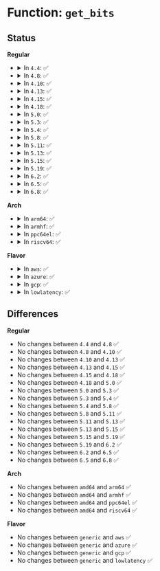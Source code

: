 # Function: <code>get_bits</code>

## Status
<b>Regular</b>
<ul>
<li>
<details>
<summary>In <code>4.4</code>: ✅</summary>

```c
unsigned int get_bits(struct bunzip_data *bd, char bits_wanted);
```

**Collision:** Unique Static

**Inline:** No

**Transformation:** False

**Instances:**

```
In lib/decompress_bunzip2.c (ffffffff81f9bdd3)
Location: lib/decompress_bunzip2.c:115
Inline: False
Direct callers:
  - lib/decompress_bunzip2.c:get_next_block
  - lib/decompress_bunzip2.c:get_next_block
  - lib/decompress_bunzip2.c:get_next_block
  - lib/decompress_bunzip2.c:get_next_block
  - lib/decompress_bunzip2.c:get_next_block
  - lib/decompress_bunzip2.c:get_next_block
  - lib/decompress_bunzip2.c:get_next_block
  - lib/decompress_bunzip2.c:get_next_block
  - lib/decompress_bunzip2.c:get_next_block
  - lib/decompress_bunzip2.c:get_next_block
  - lib/decompress_bunzip2.c:get_next_block
  - lib/decompress_bunzip2.c:get_next_block
  - lib/decompress_bunzip2.c:get_next_block
  - lib/decompress_bunzip2.c:bunzip2
```
**Symbols:**

```
ffffffff81f9bdd3-ffffffff81f9beb2: get_bits (STB_LOCAL)
```
</details>
</li>
<li>
<details>
<summary>In <code>4.8</code>: ✅</summary>

```c
unsigned int get_bits(struct bunzip_data *bd, char bits_wanted);
```

**Collision:** Unique Static

**Inline:** No

**Transformation:** False

**Instances:**

```
In lib/decompress_bunzip2.c (ffffffff81fc712e)
Location: lib/decompress_bunzip2.c:115
Inline: False
Direct callers:
  - lib/decompress_bunzip2.c:bunzip2
  - lib/decompress_bunzip2.c:get_next_block
  - lib/decompress_bunzip2.c:get_next_block
  - lib/decompress_bunzip2.c:get_next_block
  - lib/decompress_bunzip2.c:get_next_block
  - lib/decompress_bunzip2.c:get_next_block
  - lib/decompress_bunzip2.c:get_next_block
  - lib/decompress_bunzip2.c:get_next_block
  - lib/decompress_bunzip2.c:get_next_block
  - lib/decompress_bunzip2.c:get_next_block
  - lib/decompress_bunzip2.c:get_next_block
  - lib/decompress_bunzip2.c:get_next_block
  - lib/decompress_bunzip2.c:get_next_block
  - lib/decompress_bunzip2.c:get_next_block
```
**Symbols:**

```
ffffffff81fc712e-ffffffff81fc720d: get_bits (STB_LOCAL)
```
</details>
</li>
<li>
<details>
<summary>In <code>4.10</code>: ✅</summary>

```c
unsigned int get_bits(struct bunzip_data *bd, char bits_wanted);
```

**Collision:** Unique Static

**Inline:** No

**Transformation:** False

**Instances:**

```
In lib/decompress_bunzip2.c (ffffffff82004087)
Location: lib/decompress_bunzip2.c:115
Inline: False
Direct callers:
  - lib/decompress_bunzip2.c:bunzip2
  - lib/decompress_bunzip2.c:get_next_block
  - lib/decompress_bunzip2.c:get_next_block
  - lib/decompress_bunzip2.c:get_next_block
  - lib/decompress_bunzip2.c:get_next_block
  - lib/decompress_bunzip2.c:get_next_block
  - lib/decompress_bunzip2.c:get_next_block
  - lib/decompress_bunzip2.c:get_next_block
  - lib/decompress_bunzip2.c:get_next_block
  - lib/decompress_bunzip2.c:get_next_block
  - lib/decompress_bunzip2.c:get_next_block
  - lib/decompress_bunzip2.c:get_next_block
  - lib/decompress_bunzip2.c:get_next_block
  - lib/decompress_bunzip2.c:get_next_block
```
**Symbols:**

```
ffffffff82004087-ffffffff82004166: get_bits (STB_LOCAL)
```
</details>
</li>
<li>
<details>
<summary>In <code>4.13</code>: ✅</summary>

```c
unsigned int get_bits(struct bunzip_data *bd, char bits_wanted);
```

**Collision:** Unique Static

**Inline:** No

**Transformation:** False

**Instances:**

```
In lib/decompress_bunzip2.c (ffffffff8210f215)
Location: lib/decompress_bunzip2.c:115
Inline: False
Direct callers:
  - lib/decompress_bunzip2.c:bunzip2
  - lib/decompress_bunzip2.c:get_next_block
  - lib/decompress_bunzip2.c:get_next_block
  - lib/decompress_bunzip2.c:get_next_block
  - lib/decompress_bunzip2.c:get_next_block
  - lib/decompress_bunzip2.c:get_next_block
  - lib/decompress_bunzip2.c:get_next_block
  - lib/decompress_bunzip2.c:get_next_block
  - lib/decompress_bunzip2.c:get_next_block
  - lib/decompress_bunzip2.c:get_next_block
  - lib/decompress_bunzip2.c:get_next_block
  - lib/decompress_bunzip2.c:get_next_block
  - lib/decompress_bunzip2.c:get_next_block
  - lib/decompress_bunzip2.c:get_next_block
```
**Symbols:**

```
ffffffff8210f215-ffffffff8210f2f3: get_bits (STB_LOCAL)
```
</details>
</li>
<li>
<details>
<summary>In <code>4.15</code>: ✅</summary>

```c
unsigned int get_bits(struct bunzip_data *bd, char bits_wanted);
```

**Collision:** Unique Static

**Inline:** No

**Transformation:** False

**Instances:**

```
In lib/decompress_bunzip2.c (ffffffff82719606)
Location: lib/decompress_bunzip2.c:115
Inline: False
Direct callers:
  - lib/decompress_bunzip2.c:bunzip2
  - lib/decompress_bunzip2.c:get_next_block
  - lib/decompress_bunzip2.c:get_next_block
  - lib/decompress_bunzip2.c:get_next_block
  - lib/decompress_bunzip2.c:get_next_block
  - lib/decompress_bunzip2.c:get_next_block
  - lib/decompress_bunzip2.c:get_next_block
  - lib/decompress_bunzip2.c:get_next_block
  - lib/decompress_bunzip2.c:get_next_block
  - lib/decompress_bunzip2.c:get_next_block
  - lib/decompress_bunzip2.c:get_next_block
  - lib/decompress_bunzip2.c:get_next_block
  - lib/decompress_bunzip2.c:get_next_block
  - lib/decompress_bunzip2.c:get_next_block
```
**Symbols:**

```
ffffffff82719606-ffffffff827196e7: get_bits (STB_LOCAL)
```
</details>
</li>
<li>
<details>
<summary>In <code>4.18</code>: ✅</summary>

```c
unsigned int get_bits(struct bunzip_data *bd, char bits_wanted);
```

**Collision:** Unique Static

**Inline:** No

**Transformation:** False

**Instances:**

```
In lib/decompress_bunzip2.c (ffffffff82743dc4)
Location: lib/decompress_bunzip2.c:115
Inline: False
Direct callers:
  - lib/decompress_bunzip2.c:bunzip2
  - lib/decompress_bunzip2.c:get_next_block
  - lib/decompress_bunzip2.c:get_next_block
  - lib/decompress_bunzip2.c:get_next_block
  - lib/decompress_bunzip2.c:get_next_block
  - lib/decompress_bunzip2.c:get_next_block
  - lib/decompress_bunzip2.c:get_next_block
  - lib/decompress_bunzip2.c:get_next_block
  - lib/decompress_bunzip2.c:get_next_block
  - lib/decompress_bunzip2.c:get_next_block
  - lib/decompress_bunzip2.c:get_next_block
  - lib/decompress_bunzip2.c:get_next_block
  - lib/decompress_bunzip2.c:get_next_block
  - lib/decompress_bunzip2.c:get_next_block
```
**Symbols:**

```
ffffffff82743dc4-ffffffff82743ea4: get_bits (STB_LOCAL)
```
</details>
</li>
<li>
<details>
<summary>In <code>5.0</code>: ✅</summary>

```c
unsigned int get_bits(struct bunzip_data *bd, char bits_wanted);
```

**Collision:** Unique Static

**Inline:** No

**Transformation:** False

**Instances:**

```
In lib/decompress_bunzip2.c (ffffffff828fe0e5)
Location: lib/decompress_bunzip2.c:116
Inline: False
Direct callers:
  - lib/decompress_bunzip2.c:bunzip2
  - lib/decompress_bunzip2.c:get_next_block
  - lib/decompress_bunzip2.c:get_next_block
  - lib/decompress_bunzip2.c:get_next_block
  - lib/decompress_bunzip2.c:get_next_block
  - lib/decompress_bunzip2.c:get_next_block
  - lib/decompress_bunzip2.c:get_next_block
  - lib/decompress_bunzip2.c:get_next_block
  - lib/decompress_bunzip2.c:get_next_block
  - lib/decompress_bunzip2.c:get_next_block
  - lib/decompress_bunzip2.c:get_next_block
  - lib/decompress_bunzip2.c:get_next_block
  - lib/decompress_bunzip2.c:get_next_block
  - lib/decompress_bunzip2.c:get_next_block
```
**Symbols:**

```
ffffffff828fe0e5-ffffffff828fe1c5: get_bits (STB_LOCAL)
```
</details>
</li>
<li>
<details>
<summary>In <code>5.3</code>: ✅</summary>

```c
unsigned int get_bits(struct bunzip_data *bd, char bits_wanted);
```

**Collision:** Unique Static

**Inline:** No

**Transformation:** False

**Instances:**

```
In lib/decompress_bunzip2.c (ffffffff8291ad43)
Location: lib/decompress_bunzip2.c:116
Inline: False
Direct callers:
  - lib/decompress_bunzip2.c:bunzip2
  - lib/decompress_bunzip2.c:get_next_block
  - lib/decompress_bunzip2.c:get_next_block
  - lib/decompress_bunzip2.c:get_next_block
  - lib/decompress_bunzip2.c:get_next_block
  - lib/decompress_bunzip2.c:get_next_block
  - lib/decompress_bunzip2.c:get_next_block
  - lib/decompress_bunzip2.c:get_next_block
  - lib/decompress_bunzip2.c:get_next_block
  - lib/decompress_bunzip2.c:get_next_block
  - lib/decompress_bunzip2.c:get_next_block
  - lib/decompress_bunzip2.c:get_next_block
  - lib/decompress_bunzip2.c:get_next_block
  - lib/decompress_bunzip2.c:get_next_block
```
**Symbols:**

```
ffffffff8291ad43-ffffffff8291ae23: get_bits (STB_LOCAL)
```
</details>
</li>
<li>
<details>
<summary>In <code>5.4</code>: ✅</summary>

```c
unsigned int get_bits(struct bunzip_data *bd, char bits_wanted);
```

**Collision:** Unique Static

**Inline:** No

**Transformation:** False

**Instances:**

```
In lib/decompress_bunzip2.c (ffffffff82924bb2)
Location: lib/decompress_bunzip2.c:116
Inline: False
Direct callers:
  - lib/decompress_bunzip2.c:bunzip2
  - lib/decompress_bunzip2.c:get_next_block
  - lib/decompress_bunzip2.c:get_next_block
  - lib/decompress_bunzip2.c:get_next_block
  - lib/decompress_bunzip2.c:get_next_block
  - lib/decompress_bunzip2.c:get_next_block
  - lib/decompress_bunzip2.c:get_next_block
  - lib/decompress_bunzip2.c:get_next_block
  - lib/decompress_bunzip2.c:get_next_block
  - lib/decompress_bunzip2.c:get_next_block
  - lib/decompress_bunzip2.c:get_next_block
  - lib/decompress_bunzip2.c:get_next_block
  - lib/decompress_bunzip2.c:get_next_block
  - lib/decompress_bunzip2.c:get_next_block
```
**Symbols:**

```
ffffffff82924bb2-ffffffff82924c92: get_bits (STB_LOCAL)
```
</details>
</li>
<li>
<details>
<summary>In <code>5.8</code>: ✅</summary>

```c
unsigned int get_bits(struct bunzip_data *bd, char bits_wanted);
```

**Collision:** Unique Static

**Inline:** No

**Transformation:** False

**Instances:**

```
In lib/decompress_bunzip2.c (ffffffff82d0a9c2)
Location: lib/decompress_bunzip2.c:116
Inline: False
Direct callers:
  - lib/decompress_bunzip2.c:start_bunzip
  - lib/decompress_bunzip2.c:get_next_block
  - lib/decompress_bunzip2.c:get_next_block
  - lib/decompress_bunzip2.c:get_next_block
  - lib/decompress_bunzip2.c:get_next_block
  - lib/decompress_bunzip2.c:get_next_block
  - lib/decompress_bunzip2.c:get_next_block
  - lib/decompress_bunzip2.c:get_next_block
  - lib/decompress_bunzip2.c:get_next_block
  - lib/decompress_bunzip2.c:get_next_block
  - lib/decompress_bunzip2.c:get_next_block
  - lib/decompress_bunzip2.c:get_next_block
  - lib/decompress_bunzip2.c:get_next_block
  - lib/decompress_bunzip2.c:get_next_block
```
**Symbols:**

```
ffffffff82d0a9c2-ffffffff82d0aaa2: get_bits (STB_LOCAL)
```
</details>
</li>
<li>
<details>
<summary>In <code>5.11</code>: ✅</summary>

```c
unsigned int get_bits(struct bunzip_data *bd, char bits_wanted);
```

**Collision:** Unique Static

**Inline:** No

**Transformation:** False

**Instances:**

```
In lib/decompress_bunzip2.c (ffffffff82ff7fb6)
Location: lib/decompress_bunzip2.c:116
Inline: False
Direct callers:
  - lib/decompress_bunzip2.c:start_bunzip
  - lib/decompress_bunzip2.c:get_next_block
  - lib/decompress_bunzip2.c:get_next_block
  - lib/decompress_bunzip2.c:get_next_block
  - lib/decompress_bunzip2.c:get_next_block
  - lib/decompress_bunzip2.c:get_next_block
  - lib/decompress_bunzip2.c:get_next_block
  - lib/decompress_bunzip2.c:get_next_block
  - lib/decompress_bunzip2.c:get_next_block
  - lib/decompress_bunzip2.c:get_next_block
  - lib/decompress_bunzip2.c:get_next_block
  - lib/decompress_bunzip2.c:get_next_block
  - lib/decompress_bunzip2.c:get_next_block
  - lib/decompress_bunzip2.c:get_next_block
```
**Symbols:**

```
ffffffff82ff7fb6-ffffffff82ff8096: get_bits (STB_LOCAL)
```
</details>
</li>
<li>
<details>
<summary>In <code>5.13</code>: ✅</summary>

```c
unsigned int get_bits(struct bunzip_data *bd, char bits_wanted);
```

**Collision:** Unique Static

**Inline:** No

**Transformation:** False

**Instances:**

```
In lib/decompress_bunzip2.c (ffffffff83202c2d)
Location: lib/decompress_bunzip2.c:116
Inline: False
Direct callers:
  - lib/decompress_bunzip2.c:bunzip2
  - lib/decompress_bunzip2.c:get_next_block
  - lib/decompress_bunzip2.c:get_next_block
  - lib/decompress_bunzip2.c:get_next_block
  - lib/decompress_bunzip2.c:get_next_block
  - lib/decompress_bunzip2.c:get_next_block
  - lib/decompress_bunzip2.c:get_next_block
  - lib/decompress_bunzip2.c:get_next_block
  - lib/decompress_bunzip2.c:get_next_block
  - lib/decompress_bunzip2.c:get_next_block
  - lib/decompress_bunzip2.c:get_next_block
  - lib/decompress_bunzip2.c:get_next_block
  - lib/decompress_bunzip2.c:get_next_block
  - lib/decompress_bunzip2.c:get_next_block
```
**Symbols:**

```
ffffffff83202c2d-ffffffff83202d0e: get_bits (STB_LOCAL)
```
</details>
</li>
<li>
<details>
<summary>In <code>5.15</code>: ✅</summary>

```c
unsigned int get_bits(struct bunzip_data *bd, char bits_wanted);
```

**Collision:** Unique Static

**Inline:** No

**Transformation:** False

**Instances:**

```
In lib/decompress_bunzip2.c (ffffffff832ea42b)
Location: lib/decompress_bunzip2.c:116
Inline: False
Direct callers:
  - lib/decompress_bunzip2.c:bunzip2
  - lib/decompress_bunzip2.c:get_next_block
  - lib/decompress_bunzip2.c:get_next_block
  - lib/decompress_bunzip2.c:get_next_block
  - lib/decompress_bunzip2.c:get_next_block
  - lib/decompress_bunzip2.c:get_next_block
  - lib/decompress_bunzip2.c:get_next_block
  - lib/decompress_bunzip2.c:get_next_block
  - lib/decompress_bunzip2.c:get_next_block
  - lib/decompress_bunzip2.c:get_next_block
  - lib/decompress_bunzip2.c:get_next_block
  - lib/decompress_bunzip2.c:get_next_block
  - lib/decompress_bunzip2.c:get_next_block
  - lib/decompress_bunzip2.c:get_next_block
```
**Symbols:**

```
ffffffff832ea42b-ffffffff832ea58e: get_bits (STB_LOCAL)
```
</details>
</li>
<li>
<details>
<summary>In <code>5.19</code>: ✅</summary>

```c
unsigned int get_bits(struct bunzip_data *bd, char bits_wanted);
```

**Collision:** Unique Static

**Inline:** No

**Transformation:** False

**Instances:**

```
In lib/decompress_bunzip2.c (ffffffff834a1d94)
Location: lib/decompress_bunzip2.c:116
Inline: False
Direct callers:
  - lib/decompress_bunzip2.c:bunzip2
  - lib/decompress_bunzip2.c:get_next_block
  - lib/decompress_bunzip2.c:get_next_block
  - lib/decompress_bunzip2.c:get_next_block
  - lib/decompress_bunzip2.c:get_next_block
  - lib/decompress_bunzip2.c:get_next_block
  - lib/decompress_bunzip2.c:get_next_block
  - lib/decompress_bunzip2.c:get_next_block
  - lib/decompress_bunzip2.c:get_next_block
  - lib/decompress_bunzip2.c:get_next_block
  - lib/decompress_bunzip2.c:get_next_block
  - lib/decompress_bunzip2.c:get_next_block
  - lib/decompress_bunzip2.c:get_next_block
  - lib/decompress_bunzip2.c:get_next_block
```
**Symbols:**

```
ffffffff834a1d94-ffffffff834a1ef7: get_bits (STB_LOCAL)
```
</details>
</li>
<li>
<details>
<summary>In <code>6.2</code>: ✅</summary>

```c
unsigned int get_bits(struct bunzip_data *bd, char bits_wanted);
```

**Collision:** Unique Static

**Inline:** No

**Transformation:** False

**Instances:**

```
In lib/decompress_bunzip2.c (ffffffff83f17d80)
Location: lib/decompress_bunzip2.c:116
Inline: False
Direct callers:
  - lib/decompress_bunzip2.c:bunzip2
  - lib/decompress_bunzip2.c:get_next_block
  - lib/decompress_bunzip2.c:get_next_block
  - lib/decompress_bunzip2.c:get_next_block
  - lib/decompress_bunzip2.c:get_next_block
  - lib/decompress_bunzip2.c:get_next_block
  - lib/decompress_bunzip2.c:get_next_block
  - lib/decompress_bunzip2.c:get_next_block
  - lib/decompress_bunzip2.c:get_next_block
  - lib/decompress_bunzip2.c:get_next_block
  - lib/decompress_bunzip2.c:get_next_block
  - lib/decompress_bunzip2.c:get_next_block
  - lib/decompress_bunzip2.c:get_next_block
  - lib/decompress_bunzip2.c:get_next_block
```
**Symbols:**

```
ffffffff83f17d80-ffffffff83f17f5f: get_bits (STB_LOCAL)
```
</details>
</li>
<li>
<details>
<summary>In <code>6.5</code>: ✅</summary>

```c
unsigned int get_bits(struct bunzip_data *bd, char bits_wanted);
```

**Collision:** Unique Static

**Inline:** No

**Transformation:** False

**Instances:**

```
In lib/decompress_bunzip2.c (ffffffff8373e590)
Location: lib/decompress_bunzip2.c:116
Inline: False
Direct callers:
  - lib/decompress_bunzip2.c:bunzip2
  - lib/decompress_bunzip2.c:get_next_block
  - lib/decompress_bunzip2.c:get_next_block
  - lib/decompress_bunzip2.c:get_next_block
  - lib/decompress_bunzip2.c:get_next_block
  - lib/decompress_bunzip2.c:get_next_block
  - lib/decompress_bunzip2.c:get_next_block
  - lib/decompress_bunzip2.c:get_next_block
  - lib/decompress_bunzip2.c:get_next_block
  - lib/decompress_bunzip2.c:get_next_block
  - lib/decompress_bunzip2.c:get_next_block
  - lib/decompress_bunzip2.c:get_next_block
  - lib/decompress_bunzip2.c:get_next_block
  - lib/decompress_bunzip2.c:get_next_block
```
**Symbols:**

```
ffffffff8373e590-ffffffff8373e781: get_bits (STB_LOCAL)
```
</details>
</li>
<li>
<details>
<summary>In <code>6.8</code>: ✅</summary>

```c
unsigned int get_bits(struct bunzip_data *bd, char bits_wanted);
```

**Collision:** Unique Static

**Inline:** No

**Transformation:** False

**Instances:**

```
In lib/decompress_bunzip2.c (ffffffff83972fb0)
Location: lib/decompress_bunzip2.c:116
Inline: False
Direct callers:
  - lib/decompress_bunzip2.c:bunzip2
  - lib/decompress_bunzip2.c:get_next_block
  - lib/decompress_bunzip2.c:get_next_block
  - lib/decompress_bunzip2.c:get_next_block
  - lib/decompress_bunzip2.c:get_next_block
  - lib/decompress_bunzip2.c:get_next_block
  - lib/decompress_bunzip2.c:get_next_block
  - lib/decompress_bunzip2.c:get_next_block
  - lib/decompress_bunzip2.c:get_next_block
  - lib/decompress_bunzip2.c:get_next_block
  - lib/decompress_bunzip2.c:get_next_block
  - lib/decompress_bunzip2.c:get_next_block
  - lib/decompress_bunzip2.c:get_next_block
  - lib/decompress_bunzip2.c:get_next_block
```
**Symbols:**

```
ffffffff83972fb0-ffffffff839731a1: get_bits (STB_LOCAL)
```
</details>
</li>
</ul>
<b>Arch</b>
<ul>
<li>
<details>
<summary>In <code>arm64</code>: ✅</summary>

```c
unsigned int get_bits(struct bunzip_data *bd, char bits_wanted);
```

**Collision:** Unique Static

**Inline:** No

**Transformation:** False

**Instances:**

```
In lib/decompress_bunzip2.c (ffff8000114b5d6c)
Location: lib/decompress_bunzip2.c:116
Inline: False
Direct callers:
  - lib/decompress_bunzip2.c:bunzip2
  - lib/decompress_bunzip2.c:get_next_block
  - lib/decompress_bunzip2.c:get_next_block
  - lib/decompress_bunzip2.c:get_next_block
  - lib/decompress_bunzip2.c:get_next_block
  - lib/decompress_bunzip2.c:get_next_block
  - lib/decompress_bunzip2.c:get_next_block
  - lib/decompress_bunzip2.c:get_next_block
  - lib/decompress_bunzip2.c:get_next_block
  - lib/decompress_bunzip2.c:get_next_block
  - lib/decompress_bunzip2.c:get_next_block
  - lib/decompress_bunzip2.c:get_next_block
  - lib/decompress_bunzip2.c:get_next_block
  - lib/decompress_bunzip2.c:get_next_block
```
**Symbols:**

```
ffff8000114b5d6c-ffff8000114b5e70: get_bits (STB_LOCAL)
```
</details>
</li>
<li>
<details>
<summary>In <code>armhf</code>: ✅</summary>

```c
unsigned int get_bits(struct bunzip_data *bd, char bits_wanted);
```

**Collision:** Unique Static

**Inline:** No

**Transformation:** False

**Instances:**

```
In lib/decompress_bunzip2.c (c15bb1a8)
Location: lib/decompress_bunzip2.c:116
Inline: False
Direct callers:
  - lib/decompress_bunzip2.c:bunzip2
  - lib/decompress_bunzip2.c:get_next_block
  - lib/decompress_bunzip2.c:get_next_block
  - lib/decompress_bunzip2.c:get_next_block
  - lib/decompress_bunzip2.c:get_next_block
  - lib/decompress_bunzip2.c:get_next_block
  - lib/decompress_bunzip2.c:get_next_block
  - lib/decompress_bunzip2.c:get_next_block
  - lib/decompress_bunzip2.c:get_next_block
  - lib/decompress_bunzip2.c:get_next_block
  - lib/decompress_bunzip2.c:get_next_block
  - lib/decompress_bunzip2.c:get_next_block
  - lib/decompress_bunzip2.c:get_next_block
  - lib/decompress_bunzip2.c:get_next_block
```
**Symbols:**

```
c15bb1a8-c15bb298: get_bits (STB_LOCAL)
```
</details>
</li>
<li>
<details>
<summary>In <code>ppc64el</code>: ✅</summary>

```c
unsigned int get_bits(struct bunzip_data *bd, char bits_wanted);
```

**Collision:** Unique Static

**Inline:** No

**Transformation:** False

**Instances:**

```
In lib/decompress_bunzip2.c (c0000000013c81a0)
Location: lib/decompress_bunzip2.c:116
Inline: False
Direct callers:
  - lib/decompress_bunzip2.c:bunzip2
  - lib/decompress_bunzip2.c:get_next_block
  - lib/decompress_bunzip2.c:get_next_block
  - lib/decompress_bunzip2.c:get_next_block
  - lib/decompress_bunzip2.c:get_next_block
  - lib/decompress_bunzip2.c:get_next_block
  - lib/decompress_bunzip2.c:get_next_block
  - lib/decompress_bunzip2.c:get_next_block
  - lib/decompress_bunzip2.c:get_next_block
  - lib/decompress_bunzip2.c:get_next_block
  - lib/decompress_bunzip2.c:get_next_block
  - lib/decompress_bunzip2.c:get_next_block
  - lib/decompress_bunzip2.c:get_next_block
  - lib/decompress_bunzip2.c:get_next_block
```
**Symbols:**

```
c0000000013c81a0-c0000000013c8308: get_bits (STB_LOCAL)
```
</details>
</li>
<li>
<details>
<summary>In <code>riscv64</code>: ✅</summary>

```c
unsigned int get_bits(struct bunzip_data *bd, char bits_wanted);
```

**Collision:** Unique Static

**Inline:** No

**Transformation:** False

**Instances:**

```
In lib/decompress_bunzip2.c (ffffffe000044b1e)
Location: lib/decompress_bunzip2.c:116
Inline: False
Direct callers:
  - lib/decompress_bunzip2.c:bunzip2
  - lib/decompress_bunzip2.c:get_next_block
  - lib/decompress_bunzip2.c:get_next_block
  - lib/decompress_bunzip2.c:get_next_block
  - lib/decompress_bunzip2.c:get_next_block
  - lib/decompress_bunzip2.c:get_next_block
  - lib/decompress_bunzip2.c:get_next_block
  - lib/decompress_bunzip2.c:get_next_block
  - lib/decompress_bunzip2.c:get_next_block
  - lib/decompress_bunzip2.c:get_next_block
  - lib/decompress_bunzip2.c:get_next_block
  - lib/decompress_bunzip2.c:get_next_block
  - lib/decompress_bunzip2.c:get_next_block
  - lib/decompress_bunzip2.c:get_next_block
```
**Symbols:**

```
ffffffe000044b1e-ffffffe000044be8: get_bits (STB_LOCAL)
```
</details>
</li>
</ul>
<b>Flavor</b>
<ul>
<li>
<details>
<summary>In <code>aws</code>: ✅</summary>

```c
unsigned int get_bits(struct bunzip_data *bd, char bits_wanted);
```

**Collision:** Unique Static

**Inline:** No

**Transformation:** False

**Instances:**

```
In lib/decompress_bunzip2.c (ffffffff829098b6)
Location: lib/decompress_bunzip2.c:116
Inline: False
Direct callers:
  - lib/decompress_bunzip2.c:bunzip2
  - lib/decompress_bunzip2.c:get_next_block
  - lib/decompress_bunzip2.c:get_next_block
  - lib/decompress_bunzip2.c:get_next_block
  - lib/decompress_bunzip2.c:get_next_block
  - lib/decompress_bunzip2.c:get_next_block
  - lib/decompress_bunzip2.c:get_next_block
  - lib/decompress_bunzip2.c:get_next_block
  - lib/decompress_bunzip2.c:get_next_block
  - lib/decompress_bunzip2.c:get_next_block
  - lib/decompress_bunzip2.c:get_next_block
  - lib/decompress_bunzip2.c:get_next_block
  - lib/decompress_bunzip2.c:get_next_block
  - lib/decompress_bunzip2.c:get_next_block
```
**Symbols:**

```
ffffffff829098b6-ffffffff82909996: get_bits (STB_LOCAL)
```
</details>
</li>
<li>
<details>
<summary>In <code>azure</code>: ✅</summary>

```c
unsigned int get_bits(struct bunzip_data *bd, char bits_wanted);
```

**Collision:** Unique Static

**Inline:** No

**Transformation:** False

**Instances:**

```
In lib/decompress_bunzip2.c (ffffffff82901c04)
Location: lib/decompress_bunzip2.c:116
Inline: False
Direct callers:
  - lib/decompress_bunzip2.c:bunzip2
  - lib/decompress_bunzip2.c:get_next_block
  - lib/decompress_bunzip2.c:get_next_block
  - lib/decompress_bunzip2.c:get_next_block
  - lib/decompress_bunzip2.c:get_next_block
  - lib/decompress_bunzip2.c:get_next_block
  - lib/decompress_bunzip2.c:get_next_block
  - lib/decompress_bunzip2.c:get_next_block
  - lib/decompress_bunzip2.c:get_next_block
  - lib/decompress_bunzip2.c:get_next_block
  - lib/decompress_bunzip2.c:get_next_block
  - lib/decompress_bunzip2.c:get_next_block
  - lib/decompress_bunzip2.c:get_next_block
  - lib/decompress_bunzip2.c:get_next_block
```
**Symbols:**

```
ffffffff82901c04-ffffffff82901ce4: get_bits (STB_LOCAL)
```
</details>
</li>
<li>
<details>
<summary>In <code>gcp</code>: ✅</summary>

```c
unsigned int get_bits(struct bunzip_data *bd, char bits_wanted);
```

**Collision:** Unique Static

**Inline:** No

**Transformation:** False

**Instances:**

```
In lib/decompress_bunzip2.c (ffffffff8291f200)
Location: lib/decompress_bunzip2.c:116
Inline: False
Direct callers:
  - lib/decompress_bunzip2.c:bunzip2
  - lib/decompress_bunzip2.c:get_next_block
  - lib/decompress_bunzip2.c:get_next_block
  - lib/decompress_bunzip2.c:get_next_block
  - lib/decompress_bunzip2.c:get_next_block
  - lib/decompress_bunzip2.c:get_next_block
  - lib/decompress_bunzip2.c:get_next_block
  - lib/decompress_bunzip2.c:get_next_block
  - lib/decompress_bunzip2.c:get_next_block
  - lib/decompress_bunzip2.c:get_next_block
  - lib/decompress_bunzip2.c:get_next_block
  - lib/decompress_bunzip2.c:get_next_block
  - lib/decompress_bunzip2.c:get_next_block
  - lib/decompress_bunzip2.c:get_next_block
```
**Symbols:**

```
ffffffff8291f200-ffffffff8291f2e0: get_bits (STB_LOCAL)
```
</details>
</li>
<li>
<details>
<summary>In <code>lowlatency</code>: ✅</summary>

```c
unsigned int get_bits(struct bunzip_data *bd, char bits_wanted);
```

**Collision:** Unique Static

**Inline:** No

**Transformation:** False

**Instances:**

```
In lib/decompress_bunzip2.c (ffffffff82925c24)
Location: lib/decompress_bunzip2.c:116
Inline: False
Direct callers:
  - lib/decompress_bunzip2.c:bunzip2
  - lib/decompress_bunzip2.c:get_next_block
  - lib/decompress_bunzip2.c:get_next_block
  - lib/decompress_bunzip2.c:get_next_block
  - lib/decompress_bunzip2.c:get_next_block
  - lib/decompress_bunzip2.c:get_next_block
  - lib/decompress_bunzip2.c:get_next_block
  - lib/decompress_bunzip2.c:get_next_block
  - lib/decompress_bunzip2.c:get_next_block
  - lib/decompress_bunzip2.c:get_next_block
  - lib/decompress_bunzip2.c:get_next_block
  - lib/decompress_bunzip2.c:get_next_block
  - lib/decompress_bunzip2.c:get_next_block
  - lib/decompress_bunzip2.c:get_next_block
```
**Symbols:**

```
ffffffff82925c24-ffffffff82925d04: get_bits (STB_LOCAL)
```
</details>
</li>
</ul>

## Differences
<b>Regular</b>
<ul>
<li>
No changes between <code>4.4</code> and <code>4.8</code> ✅
</li>
<li>
No changes between <code>4.8</code> and <code>4.10</code> ✅
</li>
<li>
No changes between <code>4.10</code> and <code>4.13</code> ✅
</li>
<li>
No changes between <code>4.13</code> and <code>4.15</code> ✅
</li>
<li>
No changes between <code>4.15</code> and <code>4.18</code> ✅
</li>
<li>
No changes between <code>4.18</code> and <code>5.0</code> ✅
</li>
<li>
No changes between <code>5.0</code> and <code>5.3</code> ✅
</li>
<li>
No changes between <code>5.3</code> and <code>5.4</code> ✅
</li>
<li>
No changes between <code>5.4</code> and <code>5.8</code> ✅
</li>
<li>
No changes between <code>5.8</code> and <code>5.11</code> ✅
</li>
<li>
No changes between <code>5.11</code> and <code>5.13</code> ✅
</li>
<li>
No changes between <code>5.13</code> and <code>5.15</code> ✅
</li>
<li>
No changes between <code>5.15</code> and <code>5.19</code> ✅
</li>
<li>
No changes between <code>5.19</code> and <code>6.2</code> ✅
</li>
<li>
No changes between <code>6.2</code> and <code>6.5</code> ✅
</li>
<li>
No changes between <code>6.5</code> and <code>6.8</code> ✅
</li>
</ul>
<b>Arch</b>
<ul>
<li>
No changes between <code>amd64</code> and <code>arm64</code> ✅
</li>
<li>
No changes between <code>amd64</code> and <code>armhf</code> ✅
</li>
<li>
No changes between <code>amd64</code> and <code>ppc64el</code> ✅
</li>
<li>
No changes between <code>amd64</code> and <code>riscv64</code> ✅
</li>
</ul>
<b>Flavor</b>
<ul>
<li>
No changes between <code>generic</code> and <code>aws</code> ✅
</li>
<li>
No changes between <code>generic</code> and <code>azure</code> ✅
</li>
<li>
No changes between <code>generic</code> and <code>gcp</code> ✅
</li>
<li>
No changes between <code>generic</code> and <code>lowlatency</code> ✅
</li>
</ul>
